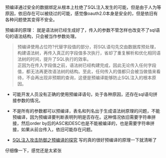 预编译通过安全的数据绑定从根本上杜绝了SQL注入发生的可能，但是由于人为等原因，依旧存在可以被绕过的可能，感觉像oauth2.0本身是安全的，但是依旧有各种问题使其变得不安全。

预编译的原理：
就是语法树已经生成好了，传入的参数不管怎样也改变不了sql语句的语法结构，只会被当作参数处理。
> 	预编译使用占位符?代替字段值的部分，将SQL语句先交由数据库预处理，构建语法树，再传入真正的字段值多次执行，省却了重复解析和优化相同语法树的时间，提升了SQL执行的效率。  
	正因为在传入字段值之前，语法树已经构建完成，因此无论传入任何字段值，都无法再更改语法树的结构。至此，任何传入的值都只会被当做值来看待，不会再出现非预期的查询，这便是预编译能够防止SQL注入的根本原因。

- 可能开发人员没有正确的使用预编译语句，处于各种原因，还存在sql语句拼接参数的情况。
- 不是所有的参数都可以预编译，表名和列名出于生成语法树原理的问题，不能预编译，因为预编译要判断表明列明是否存在。这种情况依旧需要字符串拼接，然后order by后的ASC和DESC也是不能被编译的，也是需要字符串拼接，如果从前台传入，依旧可能存在问题。


- [SQL注入攻击防御之预编译的探究](https://cloud.tencent.com/developer/news/378220) 写的真的很好预编译的原理一下就清晰了
  
  
  
  
  
  
  
  
  
  
  
  
  
  
  
  
仔细像一下，感觉还是太紧张

